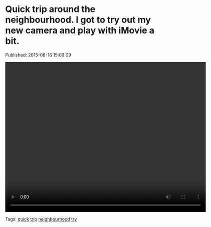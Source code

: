 
# Quick trip around the neighbourhood. I got to try out my new camera and play with iMovie a bit.

Published: 2015-08-16 15:09:09

<video controls="controls" autoplay="autoplay" src="https://vimeo.com/136431741" type="video/mp4" width="640" height="480"></video>

Tags: [quick](tag-quick.md) [trip](tag-trip.md) [neighbourhood](tag-neighbourhood.md) [try](tag-try.md)
